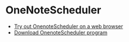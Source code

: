 # OneNoteScheduler
- [Try out OnenoteScheduler on a web browser](https://github.com/juho-creator/OneNoteSyncScheduler/blob/main/README.web.md)
- [Download OnenoteScheduler program](https://github.com/juho-creator/OneNoteSyncScheduler/blob/main/README.exe.md)
